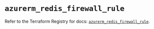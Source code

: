 # `azurerm_redis_firewall_rule`

Refer to the Terraform Registry for docs: [`azurerm_redis_firewall_rule`](https://registry.terraform.io/providers/hashicorp/azurerm/4.40.0/docs/resources/redis_firewall_rule).

